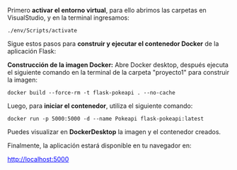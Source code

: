 <p>Primero <strong>activar el entorno virtual</strong>, para ello abrimos las carpetas en VisualStudio, y en la terminal ingresamos:</p>

<pre><code>./env/Scripts/activate</code></pre>

<p>Sigue estos pasos para <strong>construir y ejecutar el contenedor Docker</strong> de la aplicación Flask:</p>

<p><strong>Construcción de la imagen Docker:</strong> Abre Docker desktop, después ejecuta el siguiente comando en la terminal de la carpeta "proyecto1" para construir la imagen:</p>

<pre><code>docker build --force-rm -t flask-pokeapi . --no-cache</code></pre>

<p>Luego, para <strong>iniciar el contenedor</strong>, utiliza el siguiente comando:</p>

<pre><code>docker run -p 5000:5000 -d --name Pokeapi flask-pokeapi:latest</code></pre>

<p>Puedes visualizar en <strong>DockerDesktop</strong> la imagen y el contenedor creados.</p>

<p>Finalmente, la aplicación estará disponible en tu navegador en:</p>

<p><a href="http://localhost:5000" target="_blank" style="color: blue;">http://localhost:5000</a></p>
